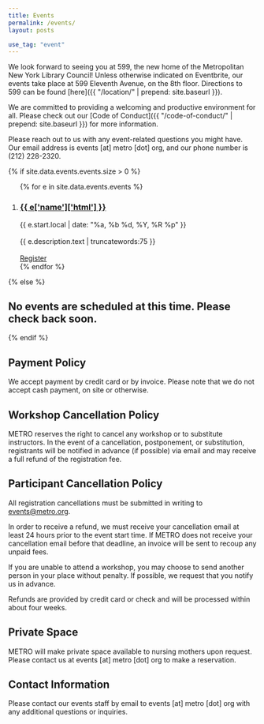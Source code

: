 ```yaml
---
title: Events
permalink: /events/
layout: posts

use_tag: "event"
---
```

We look forward to seeing you at 599, the new home of the Metropolitan New York Library Council! Unless otherwise indicated on Eventbrite, our events take place at 599 Eleventh Avenue, on the 8th floor. Directions to 599 can be found [here]({{ "/location/" | prepend: site.baseurl }}).

We are committed to providing a welcoming and productive environment for all. Please check out our [Code of Conduct]({{ "/code-of-conduct/" | prepend: site.baseurl }}) for more information.

Please reach out to us with any event-related questions you might have. Our email address is events [at] metro [dot] org, and our phone number is (212) 228-2320.

{% if site.data.events.events.size > 0 %}
<ol class="posts">
{% for e in site.data.events.events %}
<li>
    <h3>
	<a href="{{ e.url }}">
      {{ e['name']['html'] }}
    </a>
	</h3>
	<div class="post-date">{{ e.start.local | date: "%a, %b %d, %Y, %R %p" }}</div>
	<br/>
	<div class="post-excerpt">{{ e.description.text | truncatewords:75 }} </div>
	<br/>
	<div><a href="{{ e.url }}">Register</a></div>
	</li>
{% endfor %}
</ol>
{% else %}

## No events are scheduled at this time. Please check back soon. ##

{% endif %}


## Payment Policy ##
We accept payment by credit card or by invoice. Please note that we do not accept cash payment, on site or otherwise. 

## Workshop Cancellation Policy ##
METRO reserves the right to cancel any workshop or to substitute instructors. In the event of a cancellation, postponement, or substitution, registrants will be notified in advance (if possible) via email and may receive a full refund of the registration fee.

## Participant Cancellation Policy ##
All registration cancellations must be submitted in writing to events@metro.org.

In order to receive a refund, we must receive your cancellation email at least 24 hours prior to the event start time.
If METRO does not receive your cancellation email before that deadline, an invoice will be sent to recoup any unpaid fees. 

If you are unable to attend a workshop, you may choose to send another person in your place without penalty. If possible, we request that you notify us in advance.
 
Refunds are provided by credit card or check and will be processed within about four weeks.

## Private Space ##
METRO will make private space available to nursing mothers upon request. Please contact us at events [at] metro [dot] org to make a reservation.

## Contact Information ##
Please contact our events staff by email to events [at] metro [dot] org with any additional questions or inquiries.
